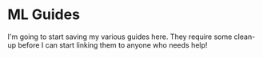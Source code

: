 # ML Guides

I'm going to start saving my various guides here. They require some clean-up before I can start linking them to anyone who needs help!
